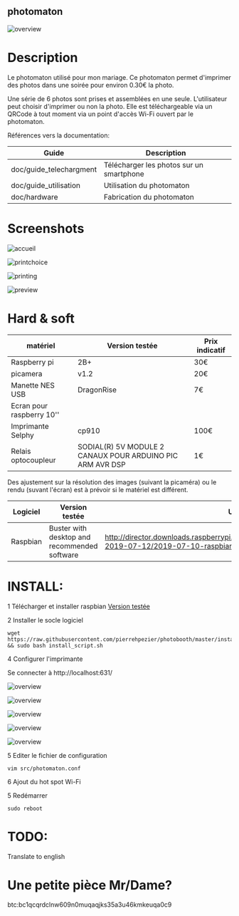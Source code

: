 photomaton
-----------

![overview](images/overview.jpg)

Description
===========

Le photomaton utilisé pour mon mariage. Ce photomaton permet d'imprimer des photos dans une soirée pour environ 0.30€ la photo.

Une série de 6 photos sont prises et assemblées en une seule. L'utilisateur peut choisir d'imprimer ou non la photo. Elle est téléchargeable via un QRCode à tout moment via un point d'accès Wi-Fi ouvert par le photomaton.

Références vers la documentation:

|Guide|Description|
|-----|-----------|
|doc/guide_telechargment|Télécharger les photos sur un smartphone|
|doc/guide_utilisation|Utilisation du photomaton|
|doc/hardware|Fabrication du photomaton|


Screenshots
===========

![accueil](images/accueil.png)

![printchoice](images/printchoice.png)

![printing](images/printing.png)

![preview](images/pic_preview.jpg)

Hard & soft
===========

|matériel|Version testée|Prix indicatif|
|--------|--------------|--------------|
|Raspberry pi | 2B+ | 30€ |
|picamera |v1.2| 20€ |
|Manette NES USB|DragonRise|7€|
|Ecran pour raspberry 10''| | |
|Imprimante Selphy|cp910|100€|
|Relais optocoupleur|SODIAL(R) 5V MODULE 2 CANAUX POUR ARDUINO PIC ARM AVR DSP|1€|

 Des ajustement sur la résolution des images (suivant la picaméra) ou le rendu (suvant l'écran) est à prévoir si le matériel est différent.

|Logiciel|Version testée|URL|
|--------|--------------|---|
|Raspbian|Buster with desktop and recommended software|http://director.downloads.raspberrypi.org/raspbian_full/images/raspbian_full-2019-07-12/2019-07-10-raspbian-buster-full.zip|

INSTALL:
========

1 Télécharger et installer raspbian [Version testée](http://director.downloads.raspberrypi.org/raspbian_full/images/raspbian_full-2019-07-12/2019-07-10-raspbian-buster-full.zip)

2 Installer le socle logiciel

```
wget https://raw.githubusercontent.com/pierrehpezier/photobooth/master/install_script.sh && sudo bash install_script.sh
```
4 Configurer l'imprimante

Se connecter à http://localhost:631/

![overview](images/cups_1.png)

![overview](images/cups_2.png)

![overview](images/cups_3.png)

![overview](images/cups_4.png)

![overview](images/cups_5.png)

5 Editer le fichier de configuration

```
vim src/photomaton.conf
```

6 Ajout du hot spot Wi-Fi


5 Redémarrer

```
sudo reboot
```

TODO:
=====

Translate to english


Une petite pièce Mr/Dame?
=========================

btc:bc1qcqrdclnw609n0muqaqjks35a3u46kmkeuqa0c9

